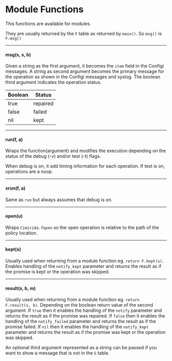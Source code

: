 # Module Functions

This functions are available for modules.

They are usually returned by the `F` table as returned by `main()`. So `msg()` is `F.msg()`

---

#### msg(s, s, b)

Given a string as the first argument, it becomes the `item` field in the Configi messages. A string as second argument becomes the primary message for the operation as shown in the Configi messages and syslog. The boolean third argument indicates the operation status.

 Boolean | Status
 --------|--------
 true    | repaired
 false   | failed
 nil     | kept 

---

#### run(f, a)

Wraps the function(argument) and modifies the execution depending on the status of the debug (-v) and/or test (-t) flags.

When debug is on, it add timing information for each operation. If test is on, operations are a noop.

---

#### xrun(f, a)

Same as `run` but always assumes that debug is on.

---

#### open(u)

Wraps `Cimicida.fopen` so the open operation is relative to the path of the policy location.

---

#### kept(s)

Usually used when returning from a module function eg. `return F.kept(s)`. Enables handling of the `notify_kept` parameter and returns the result as if the promise is kept or the operation was skipped.

---

#### result(s, b, m)

Usually used when returning from a module function eg. `return F.result(s, b)`. Depending on the boolean return value of the second argument. If `true` then it enables the handling of the `notify` parameter and returns the result as if the promise was repaired. If `false` then it enables the handling of the `notify_failed` parameter and returns the result as if the promise failed. If `nil` then it enables the handling of the `notify_kept` parameter and returns the result as if the promise was kept or the operation was skipped.

An optional third argument represented as a string can be passed if you want to show a message that is not in the `G` table.
